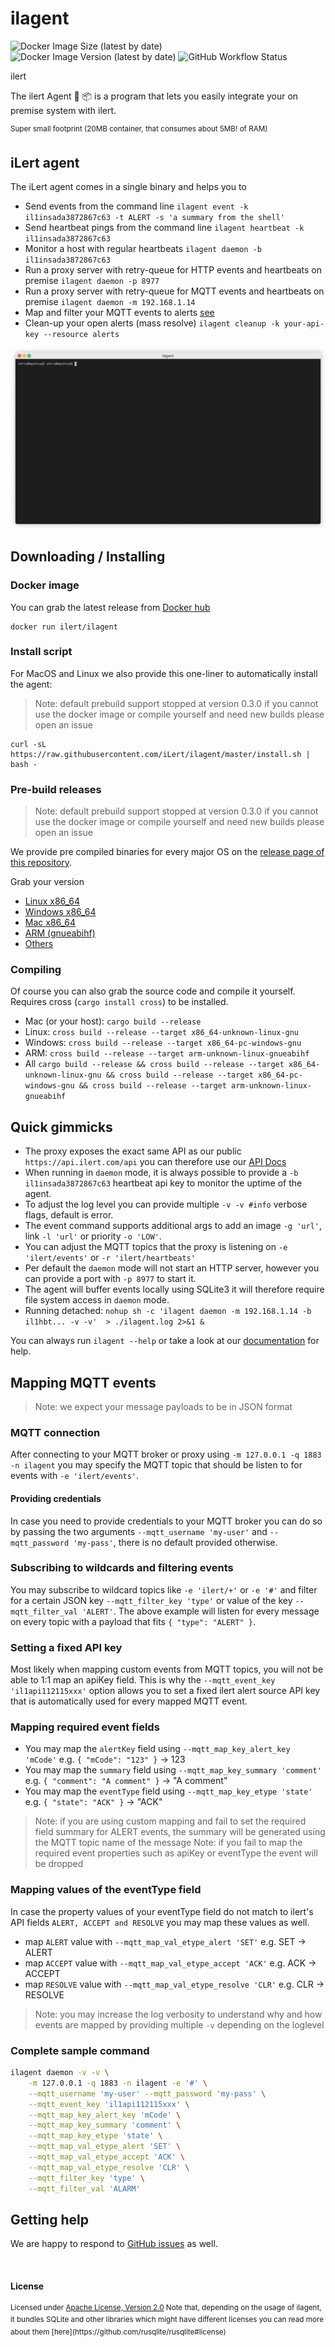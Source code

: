 # ilagent 

![Docker Image Size (latest by date)](https://img.shields.io/docker/image-size/ilert/ilagent?sort=date)
![Docker Image Version (latest by date)](https://img.shields.io/docker/v/ilert/ilagent?sort=date)
![GitHub Workflow Status](https://img.shields.io/github/actions/workflow/status/iLert/ilagent/docker-release.yml?branch=master)

ilert

The ilert Agent 🦀 📦 is a program that lets you easily integrate your on premise system with ilert.

<sup>Super small footprint (20MB container, that consumes about 5MB! of RAM)</sup>

## iLert agent

The iLert agent comes in a single binary and helps you to

* Send events from the command line `ilagent event -k il1insada3872867c63 -t ALERT -s 'a summary from the shell'`
* Send heartbeat pings from the command line `ilagent heartbeat -k il1insada3872867c63`
* Monitor a host with regular heartbeats `ilagent daemon -b il1insada3872867c63`
* Run a proxy server with retry-queue for HTTP events and heartbeats on premise `ilagent daemon -p 8977`
* Run a proxy server with retry-queue for MQTT events and heartbeats on premise `ilagent daemon -m 192.168.1.14`
* Map and filter your MQTT events to alerts [see](#mapping-mqtt-events)
* Clean-up your open alerts (mass resolve) `ilagent cleanup -k your-api-key --resource alerts`

<p align="center"><img src="/demo.gif?raw=true"/></p>

## Downloading / Installing

### Docker image

You can grab the latest release from [Docker hub](https://hub.docker.com/r/ilert/ilagent)

```shell script
docker run ilert/ilagent
```

### Install script

For MacOS and Linux we also provide this one-liner to automatically install the agent:

> Note: default prebuild support stopped at version 0.3.0 if you cannot use the docker image or compile yourself and need new builds please open an issue

```shell script
curl -sL https://raw.githubusercontent.com/iLert/ilagent/master/install.sh | bash -
```

### Pre-build releases

> Note: default prebuild support stopped at version 0.3.0 if you cannot use the docker image or compile yourself and need new builds please open an issue

We provide pre compiled binaries for every major OS on the [release page of this repository](https://github.com/iLert/ilagent/releases).

Grab your version

- [Linux x86_64](https://github.com/iLert/ilagent/releases/download/0.3.0/ilagent_linux)
- [Windows x86_64](https://github.com/iLert/ilagent/releases/download/0.3.0/ilagent.exe)
- [Mac x86_64](https://github.com/iLert/ilagent/releases/download/0.3.0/ilagent_mac)
- [ARM (gnueabihf)](https://github.com/iLert/ilagent/releases/download/0.3.0/ilagent_arm)
- [Others][issues]

### Compiling

Of course you can also grab the source code and compile it yourself.
Requires cross (`cargo install cross`) to be installed.

- Mac (or your host): `cargo build --release`
- Linux: `cross build --release --target x86_64-unknown-linux-gnu`
- Windows: `cross build --release --target x86_64-pc-windows-gnu`
- ARM: `cross build --release --target arm-unknown-linux-gnueabihf`
- All `cargo build --release && cross build --release --target x86_64-unknown-linux-gnu && cross build --release --target x86_64-pc-windows-gnu && cross build --release --target arm-unknown-linux-gnueabihf`

## Quick gimmicks

- The proxy exposes the exact same API as our public `https://api.ilert.com/api` you can therefore use our [API Docs](https://api.ilert.com/api-docs/#tag/Events)
- When running in `daemon` mode, it is always possible to provide a `-b il1insada3872867c63` heartbeat api key
to monitor the uptime of the agent.
- To adjust the log level you can provide multiple `-v -v #info` verbose flags, default is error.
- The event command supports additional args to add an image `-g 'url'`, link `-l 'url'` or priority `-o 'LOW'`.
- You can adjust the MQTT topics that the proxy is listening on `-e 'ilert/events'` or `-r 'ilert/heartbeats'`
- Per default the `daemon` mode will not start an HTTP server, however you can provide a port with `-p 8977` to start it.
- The agent will buffer events locally using SQLite3 it will therefore require file system access in `daemon` mode.
- Running detached: `nohup sh -c 'ilagent daemon -m 192.168.1.14 -b il1hbt... -v -v'  > ./ilagent.log 2>&1 &`

You can always run `ilagent --help` or take a look at our [documentation](https://docs.ilert.com/ilagent) for help.

## Mapping MQTT events

> Note: we expect your message payloads to be in JSON format

### MQTT connection

After connecting to your MQTT broker or proxy using `-m 127.0.0.1 -q 1883 -n ilagent`
you may specify the MQTT topic that should be listen to for events with `-e 'ilert/events'`.

#### Providing credentials

In case you need to provide credentials to your MQTT broker you can do so by passing the two arguments `--mqtt_username 'my-user'`
and `--mqtt_password 'my-pass'`, there is no default provided otherwise.

### Subscribing to wildcards and filtering events

You may subscribe to wildcard topics like `-e 'ilert/+'` or `-e '#'` and filter
for a certain JSON key `--mqtt_filter_key 'type'` or value of the key `--mqtt_filter_val 'ALERT'`.
The above example will listen for every message on every topic with a payload that fits `{ "type": "ALERT" }`.

### Setting a fixed API key

Most likely when mapping custom events from MQTT topics, you will not be able to 1:1 map an apiKey field.
This is why the `--mqtt_event_key 'il1api112115xxx'` option allows you to set a fixed ilert alert source API key
that is automatically used for every mapped MQTT event.

### Mapping required event fields

- You may map the `alertKey` field using `--mqtt_map_key_alert_key 'mCode'` e.g. `{ "mCode": "123" }` -> 123
- You may map the `summary` field using `--mqtt_map_key_summary 'comment'` e.g. `{ "comment": "A comment" }` -> "A comment"
- You may map the `eventType` field using `--mqtt_map_key_etype 'state'` e.g. `{ "state": "ACK" }` -> "ACK"

> Note: if you are using custom mapping and fail to set the required field summary for ALERT events, the summary will be generated using the MQTT topic name of the message
> Note: if you fail to map the required event properties such as apiKey or eventType the event will be dropped

### Mapping values of the eventType field

In case the property values of your eventType field do not match to ilert's API fields `ALERT, ACCEPT and RESOLVE` you may map these values as well.

- map `ALERT` value with `--mqtt_map_val_etype_alert 'SET'` e.g. SET -> ALERT
- map `ACCEPT` value with `--mqtt_map_val_etype_accept 'ACK'` e.g. ACK -> ACCEPT
- map `RESOLVE` value with `--mqtt_map_val_etype_resolve 'CLR'` e.g. CLR -> RESOLVE

> Note: you may increase the log verbosity to understand why and how events are mapped by providing multiple `-v` depending on the loglevel

### Complete sample command

```sh
ilagent daemon -v -v \
    -m 127.0.0.1 -q 1883 -n ilagent -e '#' \
    --mqtt_username 'my-user' --mqtt_password 'my-pass' \
    --mqtt_event_key 'il1api112115xxx' \
    --mqtt_map_key_alert_key 'mCode' \
    --mqtt_map_key_summary 'comment' \
    --mqtt_map_key_etype 'state' \
    --mqtt_map_val_etype_alert 'SET' \
    --mqtt_map_val_etype_accept 'ACK' \
    --mqtt_map_val_etype_resolve 'CLR' \
    --mqtt_filter_key 'type' \
    --mqtt_filter_val 'ALARM'
```

## Getting help

We are happy to respond to [GitHub issues][issues] as well.

<br>

#### License

<sup>
Licensed under <a href="LICENSE">Apache License, Version 2.0</a>
Note that, depending on the usage of ilagent, it bundles SQLite and other libraries which might have different licenses
you can read more about them [here](https://github.com/rusqlite/rusqlite#license)
</sup>

[issues]: https://github.com/iLert/ilagent/issues/new
